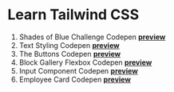 # Learn Tailwind CSS

1.  Shades of Blue Challenge Codepen [**preview**](https://codepen.io/tolga_/pen/Yzapoay?editors=1000)
2.  Text Styling Codepen [**preview**](https://codepen.io/tolga_/pen/rNdWEKo?editors=1000)
3.  The Buttons Codepen [**preview**](https://codepen.io/tolga_/pen/PoRbrdp?editors=1000)
4.  Block Gallery Flexbox Codepen [**preview**](https://codepen.io/tolga_/pen/LYdbKXE?editors=1000)
5.  Input Component Codepen [**preview**](https://codepen.io/tolga_/pen/gOeLNQm?editors=1000)
6.  Employee Card Codepen [**preview**](https://codepen.io/tolga_/pen/eYMBwQb?editors=1000)
